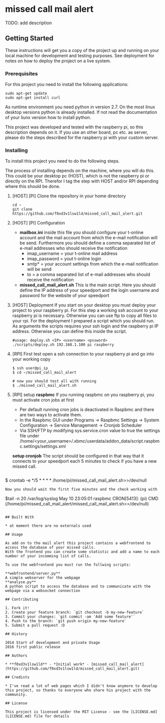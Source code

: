 # missed call mail alert

TODO: add description

## Getting Started

These instructions will get you a copy of the project up and running on your local machine for development and testing purposes. See deployment for notes on how to deploy the project on a live system.

### Prerequisites

For this project you need to install the following applications:
```
sudo apt-get update
sudo apt-get install curl
```
As runtime environment you need python in version 2.7. On the most linux desktop versions python is already installed. If not read the documentation of your liunx version how to install python.

This project was developed and tested with the raspberry pi, so this description depends on it. If you use an other board, pc etc. as server, please do the steps described for the raspberry pi with your custom server.

### Installing

To install this project you need to do the following steps.

The process of installing depends on the machine, where you will do this. This could be your desktop pc (HOST), which is not the raspberry pi or directly on the RPI. Therefor I tag the step with HOST and/or RPI depending where this should be done.

1. [HOST] [PI] Clone the repository in your home directory
   ```
   cd ~
   git clone https://github.com/f0xd3v1lsw1ld/missed_call_mail_alert.git
   ```
2. [HOST] [PI] Configuration
   - **mailbox.ini**
     inside this file you should configure your t-online account and the mail account from which the e-mail notification will be send. Furthermore you should define a comma separated list of e-mail addresses who should receive the notification
      - imap_username = your t-online mail address
      - imap_password = yout t-online login
      - smtp* = your account settings from which the e-mail notification will be send
      - to =  a comma separated list of e-mail addresses who should receive the notification
   - **missed_call_mail_alert.sh**
     This is the main script. Here you should define the IP address of your speedport and the login username and password for the website of your speedport
3. [HOST] Deployment
   If you start on your desktop you must deploy your project to your raspberry pi. For this step a working ssh account to your raspberry pi is necessary. Otherwise you can use ftp to copy all files to your rpi.
   For the deployment I prepared a script which you should run. As arguments the scripts requires your ssh login and the raspberry pi IP address. Otherwise you can define this inside the script.
   ```
   #usage: deploy.sh <IP> <username> <pssword>
   ./scripts/deploy.sh 192.168.1.100 pi raspberry
   ```
4. [RPI] First test
   open a ssh connection to your raspberry pi and go into your working copy
   ```
   $ ssh user@pi_ip
   $ cd ~/missed_call_mail_alert

   # now you should test all with running
   $ ./missed_call_mail_alert.sh
   ```
5. [RPI] setup
   **raspbmc**
   If you running raspbmc on you raspberry pi, you must activate cron jobs at first
    - Per default running cron jobs is deactivated in Raspbmc and there are two ways to activate them.
    - In the Raspbmc GUI under Programs -> Raspbmc Settings -> System Configuration -> Service Management -> Cronjob Scheduler
    - Via SSH/FTP by modifying sys.service.cron value to true the settings file under /home/<your_username>/.xbmc/userdata/addon_data/script.raspbmc.settings/settings.xml

   **setup cronjob**
   The script should be configured in that way that it connects to your speedport each 5 minutes to check if you have a new missed call.
   ```
  $ crontab -e
    */5 * * * * /home/pi/missed_call_mail_alert.sh>>/dev/null
   ```
   Now you should wait the first five minutes and the check working with
   ```
   $tail -n 20 /var/log/syslog
   May 10 23:05:01 raspbmc CRON[5413]: (pi) CMD (/home/pi/missed_call_mail_alert/missed_call_mail_alert.sh>>/dev/null)
  ```

## Built With

* at moment there are no externals used

## Usage

As add on to the mail alert this project contains a webfrontend to access the database of your missed calls.
With the frontend you can create some statistic and add a name to each number of your incomming list of calls.

To use the webfrontend you must run the follwing scripts:

**webfrontend/server.py**
A simple webserver for the webpage
**analyse.py**
A python script to access the database and to communicate with the webpage via a websocket connection

## Contributing

1. Fork it!
2. Create your feature branch: `git checkout -b my-new-feature`
3. Commit your changes: `git commit -am 'Add some feature'`
4. Push to the branch: `git push origin my-new-feature`
5. Submit a pull request :D

## History

2014 Start of development and private Usage
2016 first public release

## Authors

* **f0xd3v1lsw1ld** - *Initial work* - [missed_call_mail_alert](https://github.com/f0xd3v1lsw1ld/missed_call_mail_alert.git)

## Credists

* I've read a lot of web pages which I didn't know anymore to develop this project, so thanks to everyone who share his project with the community.

## License

This project is licensed under the MIT License - see the [LICENSE.md](LICENSE.md) file for details
